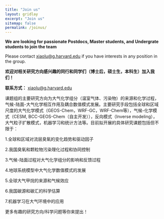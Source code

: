 ```yaml
---
title: "Join us"
layout: gridlay
excerpt: "Join us"
sitemap: false
permalink: /joinus/
---
```

**We are  looking for passionate Postdocs, Master students, and Undergrate students to join the team**

Please contact xiaolu@g.harvard.edu if you have interests in any position in the group.

**欢迎对相关研究方向感兴趣的同行和同学们（博士后，硕士生，本科生）加入我们！**

**联系方式：**
xiaolu@g.harvard.edu

课题组的主要研究方向为大气化学组分（温室气体、污染物）的来源和化学过程，气候-陆面-大气化学相互作用及耦合数值模式发展。主要研究手段包括全球和区域尺度的大气化学模式（GEOS-Chem，WRF-GC，WRF-Chem等），气候-化学模式（CESM, BCC-GEOS-Chem（自主开发）），反向模式（Inverse modeling），大气粒子扩散模式，机器学习和统计方法等。目前拟开展的具体研究课题包括但不限于：

1.全球和区域对流层臭氧的变化趋势和驱动因子

2.我国臭氧和颗粒物污染理化过程和协同控制

3.气候-陆面过程对大气化学组分的影响和反馈过程

4.地球系统模型中大气化学数值模式的发展

5.全球大气甲烷的来源和气候效应

6.我国碳源和碳汇的科学估算

7.机器学习在大气环境中的应用 

更多有趣的研究方向/科学问题等你来提出！
